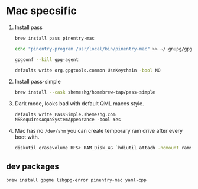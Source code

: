 # Mac specsific

1. Install pass

    ```bash
    brew install pass pinentry-mac

    echo "pinentry-program /usr/local/bin/pinentry-mac" >> ~/.gnupg/gpg-agent.conf

    gpgconf --kill gpg-agent

    defaults write org.gpgtools.common UseKeychain -bool NO
    ```

1. Install pass-simple

    ```bash
    brew install --cask shemeshg/homebrew-tap/pass-simple
    ```
1. Dark mode, looks bad with default QML macos style.

    ```
    defaults write PassSimple.shemeshg.com NSRequiresAquaSystemAppearance -bool Yes
    ```

1. Mac has no `/dev/shm` you can create temporary ram drive after every boot with.

    ```bash
    diskutil erasevolume HFS+ RAM_Disk_4G `hdiutil attach -nomount ram://8192000`
    ```


## dev packages

```bash
brew install gpgme libgpg-error pinentry-mac yaml-cpp
```
